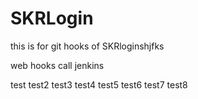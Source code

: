 # SKRLogin
this is for git hooks  of SKRloginshjfks

web hooks call jenkins


test
test2
test3
test4
test5
test6
test7
test8

